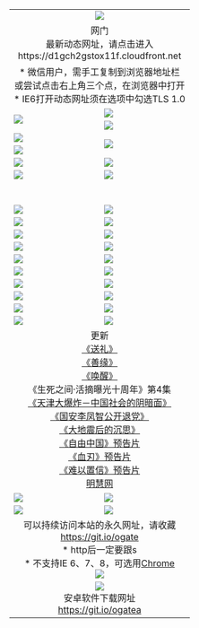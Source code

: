 ﻿<table>
  <tr></tr>
  <tr><td colspan=2 align=center><img src="https://cloud.githubusercontent.com/assets/11880933/13434984/f430fae2-e012-11e5-814f-c2df1e82b247.jpg" /></td></tr>
  <tr><td colspan=2 align=center>网门<br>最新动态网址，请点击进入
<br>https://d1gch2gstox11f.cloudfront.net
    </td>
  </tr>
  <tr>
    <td colspan=2 align=center>* 微信用户，需手工复制到浏览器地址栏<br>或尝试点击右上角三个点，在浏览器中打开
    <br>* IE6打开动态网址须在选项中勾选TLS 1.0</td>
  </tr>
  <tr>
    <td rowspan=2><a href="https://d1gch2gstox11f.cloudfront.net/ogUP.aspx?name=11DKC.mp4&list=11DKC" target="_blank"><img src="https://d1gch2gstox11f.cloudfront.net/Up/11DKC1.jpg" /></a></td> 
    <td><div><a href="https://d1gch2gstox11f.cloudfront.net/ogUP.aspx?name=LRWS.mp4&list=LRWS" target="_blank"><img src="https://d1gch2gstox11f.cloudfront.net/Up/LRWS.jpg" /></a></td>
   </tr>
  <tr>
    <td><a href="https://d1gch2gstox11f.cloudfront.net/ogNiceVedio.aspx" target="_blank"><img src="https://d1gch2gstox11f.cloudfront.net/Up/11TGKDY.jpg" /></a></td>
  </tr>
  <tr>
    <td><a href="https://d1gch2gstox11f.cloudfront.net/ogUP.aspx?name=JQR.mp4&count=2" target="_blank"><img src="https://d1gch2gstox11f.cloudfront.net/Up/JQR.jpg" /></a></td>   
    <td rowspan=2><a href="https://d1gch2gstox11f.cloudfront.net/ogUP.aspx?name=JP.mp4&count=9" target="_blank"><img src="https://d1gch2gstox11f.cloudfront.net/Up/JP.jpg" /></td>
  </tr>
  <tr>
    <td><a href="https://d1gch2gstox11f.cloudfront.net/ogUP.aspx?name=WH.mp4" target="_blank"><img src="https://d1gch2gstox11f.cloudfront.net/Up/WH.jpg" /></a></td>
  </tr>
  <tr>
    <td><a href="https://d1gch2gstox11f.cloudfront.net/ogUP.aspx?name=SSZJ.mp4&list=SSZJ" target="_blank"><img src="https://d1gch2gstox11f.cloudfront.net/Up/SSZJ.jpg" /></a></td>
    <td><a href="https://d1gch2gstox11f.cloudfront.net/ogUP.aspx?name=1XQK.mp4&count=13" target="_blank"><img src="https://d1gch2gstox11f.cloudfront.net/Up/1XQK.jpg" /></a</td>
  </tr>
  <tr>
    <td><a href="https://d1gch2gstox11f.cloudfront.net/ogUP.aspx?name=ZY.mp4&count=2015|16" target="_blank"><img src="https://d1gch2gstox11f.cloudfront.net/Up/ZY.jpg" /></a</td>
    <td><a href="https://d1gch2gstox11f.cloudfront.net/ogUP.aspx?name=XTFY.mp4&count=B|2,A|24" target="_blank"><img src="https://d1gch2gstox11f.cloudfront.net/Up/XTFY.jpg" /></a></td>
  </tr>
  <tr height="40">
  </tr>
  <tr>
    <td><a href="https://d1gch2gstox11f.cloudfront.net/ogUP.aspx?name=4SQQ.mp4&list=4SQQ" target="_blank"><img src="https://d1gch2gstox11f.cloudfront.net/Up/4SQQ0.jpg"/></a></td>
    <td><a href="https://d1gch2gstox11f.cloudfront.net/ogUP.aspx?name=4SHQ.mp4&list=4SHQ" target="_blank"><img src="https://d1gch2gstox11f.cloudfront.net/Up/4SHQ0.jpg"/></a></td>
  </tr>
  <tr>
    <td><a href="https://d1gch2gstox11f.cloudfront.net/ogUP.aspx?name=4SZG.mp4&list=4SZG" target="_blank"><img src="https://d1gch2gstox11f.cloudfront.net/Up/4SZG0.jpg"/></a></td>
    <td><a href="https://d1gch2gstox11f.cloudfront.net/ogUP.aspx?name=4SDJ.mp4&list=4SDJ" target="_blank"><img src="https://d1gch2gstox11f.cloudfront.net/Up/4SDJ0.jpg"/></a></td>
  </tr>
  <tr>
    <td><a href="https://d1gch2gstox11f.cloudfront.net/ogUP.aspx?name=4SGX.mp4&list=4SGX" target="_blank"><img src="https://d1gch2gstox11f.cloudfront.net/Up/4SGX0.jpg"/></a></td>
    <td><a href="https://d1gch2gstox11f.cloudfront.net/ogUP.aspx?name=4SHD.mp4&list=4SHD" target="_blank"><img src="https://d1gch2gstox11f.cloudfront.net/Up/4SHD0.jpg"/></a></td>
  </tr>
  <tr>
    <td><a href="https://d1gch2gstox11f.cloudfront.net/ogUP.aspx?name=4CTX.mp4&list=4CTX" target="_blank"><img src="https://d1gch2gstox11f.cloudfront.net/Up/4CTX0.jpg"/></a></td>
    <td><a href="https://d1gch2gstox11f.cloudfront.net/ogUP.aspx?name=4CWZ.mp4&list=4CWZ" target="_blank"><img src="https://d1gch2gstox11f.cloudfront.net/Up/4CWZ0.jpg"/></a></td>
  </tr>
  <tr>
    <td><a href="https://d1gch2gstox11f.cloudfront.net/onUP.aspx?name=https://d25hxnyejux8es.cloudfront.net/" target="_blank"><img src="https://d1gch2gstox11f.cloudfront.net/Up/0DTW.jpg"/></a></td>
    <td><a href="https://d1gch2gstox11f.cloudfront.net/onUP.aspx?name=https://d240ns8up8earz.cloudfront.net/acenter/" target="_blank"><img src="https://d1gch2gstox11f.cloudfront.net/Up/0TDW.jpg" /></a></td>
  </tr>
  <tr>
    <td><a href="https://d1gch2gstox11f.cloudfront.net/onUP.aspx?name=https://d4508d6vomz2p.cloudfront.net/gb/nsc413.htm" target="_blank"><img src="https://d1gch2gstox11f.cloudfront.net/Up/0DJY.jpg" /></a></td>
    <td><a href="https://d1gch2gstox11f.cloudfront.net/onUP.aspx?name=https://d3bxwq7vzudb5l.cloudfront.net/xtr/gb/prog204.html" target="_blank"><img src="https://d1gch2gstox11f.cloudfront.net/Up/0XTR.jpg" /></a></td>
  </tr>
  <tr>
    <td><a href="https://d1gch2gstox11f.cloudfront.net/onUP.aspx?name=https://d3aj00iefsmfgc.cloudfront.net/" target="_blank"><img src="https://d1gch2gstox11f.cloudfront.net/Up/0MHW.jpg" /></a></td>
    <td><a href="https://d1gch2gstox11f.cloudfront.net/onUP.aspx?name=https://d1sbg9daat0zu5.cloudfront.net/" target="_blank"><img src="https://d1gch2gstox11f.cloudfront.net/Up/0ZJW.jpg" /></a></td>
  </tr>
  <tr>
    <td><a href="https://d1gch2gstox11f.cloudfront.net/ogUP.aspx?name=0FG.zip" target="_blank"><img src="https://d1gch2gstox11f.cloudfront.net/Up/0FG.jpg" /></a></td>
    <td><a href="https://d1gch2gstox11f.cloudfront.net/ogUP.aspx?name=0FGA.apk" target="_blank"><img src="https://d1gch2gstox11f.cloudfront.net/Up/0FGA.jpg" /></a></td>
  </tr>
  <tr>
    <td><a href="https://d1gch2gstox11f.cloudfront.net/ogUP.aspx?name=0U.zip" target="_blank"><img src="https://d1gch2gstox11f.cloudfront.net/Up/0U.jpg" /></a></td>
    <td><a href="https://d1gch2gstox11f.cloudfront.net/ogUP.aspx?name=0UA.apk" target="_blank"><img src="https://d1gch2gstox11f.cloudfront.net/Up/0UA.jpg" /></a></td>
  </tr>
  <tr>
    <td><a href="https://d1gch2gstox11f.cloudfront.net/ogUP.aspx?name=0iPPOTV.zip" target="_blank"><img src="https://d1gch2gstox11f.cloudfront.net/Up/0iPPOTV.jpg" /></a></td>
    <td><a href="https://d1gch2gstox11f.cloudfront.net/ogUP.aspx?name=0iNTD.apk" target="_blank"><img src="https://d1gch2gstox11f.cloudfront.net/Up/0iNTD.jpg" /></a></td>
  </tr>
  <tr>
    <td colspan=2 align=center>更新<br>
      <a href="https://d1gch2gstox11f.cloudfront.net/ogUP.aspx?name=4ESL.mp4" target="_blank">《送礼》</a><br>
      <a href="https://d1gch2gstox11f.cloudfront.net/ogUP.aspx?name=4ESY.mp4" target="_blank">《善缘》</a><br>
      <a href="https://d1gch2gstox11f.cloudfront.net/ogUP.aspx?name=4EHX.mp4" target="_blank">《唤醒》</a><br>
      《生死之间·活摘曝光十周年》第4集</a><br>
      <a href="https://d1gch2gstox11f.cloudfront.net/ogUP.aspx?name=4TJDBZ.mp4" target="_blank">《天津大爆炸－中国社会的阴暗面》</a><br>
      <a href="https://d1gch2gstox11f.cloudfront.net/ogUP.aspx?name=4LFZ.mp4" target="_blank">《国安李凤智公开退党》</a><br>
      <a href="https://d1gch2gstox11f.cloudfront.net/ogUP.aspx?name=4DDZHDCS.mp4" target="_blank">《大地震后的沉思》</a><br>
      <a href="https://d1gch2gstox11f.cloudfront.net/ogUP.aspx?name=11ZYZG0.mp4" target="_blank">《自由中国》预告片</a><br>
      <a href="https://d1gch2gstox11f.cloudfront.net/ogUP.aspx?name=11XR.mp4" target="_blank">《血刃》预告片</a><br>
      <a href="https://d1gch2gstox11f.cloudfront.net/ogUP.aspx?name=11NYZX.mp4&count=2" target="_blank">《难以置信》预告片</a><br>
      <a href="https://d1gch2gstox11f.cloudfront.net/onUP.aspx?name=https://www.minghui.org/" target="_blank">明慧网</a></td>
    </td>
  </tr>
  <tr>
    <td><a href="https://d1gch2gstox11f.cloudfront.net/ogNice.aspx" target="_blank"><img src="https://cloud.githubusercontent.com/assets/11880933/13720378/f84bb392-e841-11e5-8739-815049dd6ff8.jpg" /></a></td>
    <td><a href="https://d1gch2gstox11f.cloudfront.net/onCO.aspx?ob=600事物&op=增删改&args=WH1~%23类型6新闻%7c%23类型6评论&mode=" target="_blank"><img src="https://cloud.githubusercontent.com/assets/11880933/13720380/04d76a16-e842-11e5-8833-e627daa88802.jpg" /></a></td> 
  </tr>
  <tr>
    <td><a href="https://d1gch2gstox11f.cloudfront.net/ogDY.aspx" target="_blank"><img src="https://cloud.githubusercontent.com/assets/11880933/13720384/11817090-e842-11e5-9571-7dc2f1af9f42.jpg" /></a></td>
    <td><a href="https://d1gch2gstox11f.cloudfront.net/ogST.aspx" target="_blank"><img src="https://cloud.githubusercontent.com/assets/11880933/13720385/1467ea3c-e842-11e5-86df-c96c9a556aaf.jpg" /></a></td> 
  </tr>
  <!--tr>
    <td colspan=2 align=center>
      <微信可扫描以下临时二维码<br/>https://bit.ly/1mBQHW8<br/><a href="https://d1gch2gstox11f.cloudfront.net/Up/0WMGDL3.png" target="_blank"><img src="https://d1gch2gstox11f.cloudfront.net/Up/0WMGD3.png"/></a>
  </tr-->
  <tr>
    <td colspan=2 align=center>可以持续访问本站的永久网址，请收藏<br/><a href="https://git.io/ogate" target="_blank">https://git.io/ogate</a><br/>* http后一定要跟s<br/>* 不支持IE 6、7、8，可选用<a href="http://www.odisk.org/Upload/0ChromePortable.zip">Chrome</a><br/><a href="https://d1gch2gstox11f.cloudfront.net/Up/0WMGDL2.png" target="_blank"><img src="https://d1gch2gstox11f.cloudfront.net/Up/0WMGD2.png"/></a></td>
  </tr>
  <tr>
    <td colspan=2 align=center><a href="https://d1gch2gstox11f.cloudfront.net/ogUP.aspx?name=0oGate.apk" target="_blank"><img src="https://cloud.githubusercontent.com/assets/11880933/13720399/75e143ee-e842-11e5-9f0a-1421f423c80f.jpg" /></a><br>安卓软件下载网址<br><a href="https://git.io/ogatea">https://git.io/ogatea</a></td>
  </tr>
  <!--tr>
    <td colspan=2 align=center>可能失效的动态网址
    </td>
  </tr-->
</table>
